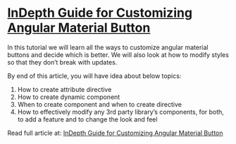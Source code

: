 # [InDepth Guide for Customizing Angular Material Button](https://indepth.dev/tutorials/angular/indepth-guide-for-customizing-angular-material-button)

In this tutorial we will learn all the ways to customize angular material buttons and decide which is better. We will also look at how to modify styles so that they don’t break with updates.

By end of this article, you will have idea about below topics:

1. How to create attribute directive
2. How to create dynamic component
3. When to create component and when to create directive
4. How to effectively modify any 3rd party library’s components, for both, to add a feature and to change the look and feel

Read full article at: [InDepth Guide for Customizing Angular Material Button](https://indepth.dev/tutorials/angular/indepth-guide-for-customizing-angular-material-button)
